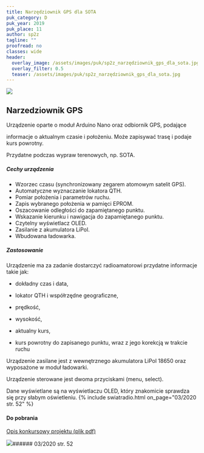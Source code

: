 ```yaml
---
title: Narzędziownik GPS dla SOTA
puk_category: D
puk_year: 2019
puk_place: 11
author: sp2z
tagline: ""
proofread: no
classes: wide
header:
  overlay_image: /assets/images/puk/sp2z_narzędziownik_gps_dla_sota.jpg
  overlay_filter: 0.5
  teaser: /assets/images/puk/sp2z_narzędziownik_gps_dla_sota.jpg
---
```






 



![](assets/data/img/projects/2019-11-0.jpg) 



Narzedziownik GPS
-----------------





 Urządzenie oparte o moduł Arduino Nano oraz odbiornik GPS, podające

 informacje o aktualnym czasie i położeniu. Może zapisywać trasę i podaje kurs powrotny.

 Przydatne podczas wypraw terenowych, np. SOTA.




##### Cechy urządzenia




* Wzorzec czasu (synchronizowany zegarem atomowym satelit GPS).
* Automatyczne wyznaczanie lokatora QTH.
* Pomiar położenia i parametrów ruchu.
* Zapis wybranego położenia w pamięci EPROM.
* Oszacowanie odległości do zapamiętanego punktu.
* Wskazanie kierunku i nawigacja do zapamiętanego punktu.
* Czytelny wyświetlacz OLED.
* Zasilanie z akumulatora LiPol.
* Wbudowana ładowarka.




##### Zastosowanie


Urządzenie ma za zadanie dostarczyć radioamatorowi przydatne informacje takie jak:



* dokładny czas i data,

 * lokator QTH i współrzędne geograficzne,

 * prędkość,

 * wysokość,

 * aktualny kurs,

 * kurs powrotny do zapisanego punktu, wraz z jego korekcją w trakcie ruchu









Urządzenie zasilane jest z wewnętrznego akumulatora LiPol 18650 oraz wyposażone w moduł ładowarki.

Urządzenie sterowane jest dwoma przyciskami (menu, select).

Dane wyświetlane są na wyświetlaczu OLED, który znakomicie sprawdza się przy słabym oświetleniu.
{% include swiatradio.html on_page="03/2020 str. 52" %}




#### Do pobrania

[Opis konkursowy projektu (plik pdf)](assets/data/download/SP2Z_NarzedziownikGPS.pdf)




![](assets/img/logo/sr_logo_s.jpg)###### 03/2020 str. 52

 





 


